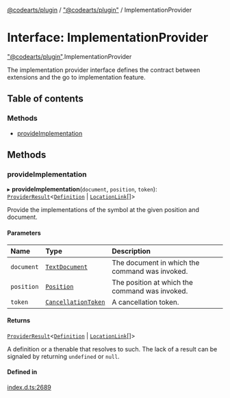 [@codearts/plugin](../README.md) / ["@codearts/plugin"](../modules/_codearts_plugin_.md) / ImplementationProvider

# Interface: ImplementationProvider

["@codearts/plugin"](../modules/_codearts_plugin_.md).ImplementationProvider

The implementation provider interface defines the contract between extensions and
the go to implementation feature.

## Table of contents

### Methods

- [provideImplementation](codearts_plugin_.ImplementationProvider.md#provideimplementation)

## Methods

### provideImplementation

▸ **provideImplementation**(`document`, `position`, `token`): [`ProviderResult`](../modules/_codearts_plugin_.md#providerresult)<[`Definition`](../modules/_codearts_plugin_.md#definition) \| [`LocationLink`](codearts_plugin_.LocationLink.md)[]\>

Provide the implementations of the symbol at the given position and document.

#### Parameters

| Name | Type | Description |
| :------ | :------ | :------ |
| `document` | [`TextDocument`](codearts_plugin_.TextDocument.md) | The document in which the command was invoked. |
| `position` | [`Position`](../classes/codearts_plugin_.Position.md) | The position at which the command was invoked. |
| `token` | [`CancellationToken`](codearts_plugin_.CancellationToken.md) | A cancellation token. |

#### Returns

[`ProviderResult`](../modules/_codearts_plugin_.md#providerresult)<[`Definition`](../modules/_codearts_plugin_.md#definition) \| [`LocationLink`](codearts_plugin_.LocationLink.md)[]\>

A definition or a thenable that resolves to such. The lack of a result can be
signaled by returning `undefined` or `null`.

#### Defined in

[index.d.ts:2689](https://github.com/shuyaqian/cloudide-plugin-api/blob/3fbdd11/index.d.ts#L2689)
